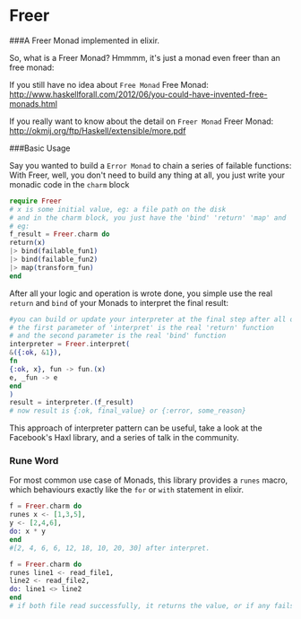 # Freer

###A Freer Monad implemented in elixir.

So, what is a Freer Monad? Hmmmm, it's just a monad even freer than an free monad:

If you still have no idea about ```Free Monad```
Free Monad: http://www.haskellforall.com/2012/06/you-could-have-invented-free-monads.html

If you really want to know about the detail on ```Freer Monad```
Freer Monad: http://okmij.org/ftp/Haskell/extensible/more.pdf

###Basic Usage

Say you wanted to  build a ```Error Monad``` to chain a series of failable functions: 
With Freer, well, you don't need to build any thing at all, you just write your monadic code in the ```charm``` block
```elixir
require Freer
# x is some initial value, eg: a file path on the disk
# and in the charm block, you just have the 'bind' 'return' 'map' and 'apply' functions already free to use!
# eg:
f_result = Freer.charm do
return(x) 
|> bind(failable_fun1) 
|> bind(failable_fun2)
|> map(transform_fun)
end
```
After all your logic and operation is wrote done, you simple use the real ```return``` and ```bind``` of your Monads to interpret the final result:
```elixir
#you can build or update your interpreter at the final step after all of your business logic is done.
# the first parameter of 'interpret' is the real 'return' function
# and the second parameter is the real 'bind' function
interpreter = Freer.interpret(
&({:ok, &1}), 
fn
{:ok, x}, fun -> fun.(x)
e, _fun -> e
end
)
result = interpreter.(f_result)
# now result is {:ok, final_value} or {:error, some_reason}
```
This approach of interpreter pattern can be useful, take a look at the Facebook's Haxl library, and a series of talk in the community.

### Rune Word
For most common use case of Monads, this library provides a ```runes```  macro, which behaviours exactly like the ```for``` or ```with``` statement in elixir. 
```elixir
f = Freer.charm do
runes x <- [1,3,5],
y <- [2,4,6],
do: x * y
end
#[2, 4, 6, 6, 12, 18, 10, 20, 30] after interpret.
```
```elixir
f = Freer.charm do
runes line1 <- read_file1,
line2 <- read_file2,
do: line1 <> line2
end
# if both file read successfully, it returns the value, or if any fails, it returns the error reason of the failed one.
```
